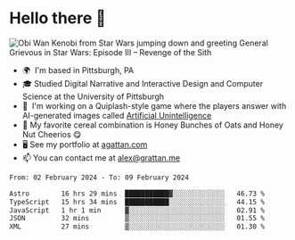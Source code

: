 <!--
**GameDog9988/GameDog9988** is a ✨ _special_ ✨ repository because its `README.md` (this file) appears on your GitHub profile.

Here are some ideas to get you started:

- 🔭 I’m currently working on ...
- 🌱 I’m currently learning ...
- 👯 I’m looking to collaborate on ...
- 🤔 I’m looking for help with ...
- 💬 Ask me about ...
- 📫 How to reach me: ...
- 😄 Pronouns: ...
- ⚡ Fun fact: ...
-->



Hello there 👋
==================================

![Obi Wan Kenobi from Star Wars jumping down and greeting General Grievous in Star Wars: Episode III – Revenge of the Sith](https://github.com/agrattan0820/agrattan0820/assets/51346343/689e56eb-29be-46a5-a079-28ea727b5f7e)


- 🌍  I'm based in Pittsburgh, PA
- 🎓  Studied Digital Narrative and Interactive Design and Computer Science at the University of Pittsburgh
- 👾  I'm working on a Quiplash-style game where the players answer with AI-generated images called [Artificial Unintelligence](https://github.com/agrattan0820/artificial-unintelligence)
- 🥣  My favorite cereal combination is Honey Bunches of Oats and Honey Nut Cheerios 😋
- 🖥️  See my portfolio at [agattan.com](http://agrattan.com/)
- 📫  You can contact me at [alex@grattan.me](mailto:alex@grattan.me)

<!--START_SECTION:waka-->

```txt
From: 02 February 2024 - To: 09 February 2024

Astro        16 hrs 29 mins  ███████████▓░░░░░░░░░░░░░   46.73 %
TypeScript   15 hrs 34 mins  ███████████░░░░░░░░░░░░░░   44.15 %
JavaScript   1 hr 1 min      ▓░░░░░░░░░░░░░░░░░░░░░░░░   02.91 %
JSON         32 mins         ▒░░░░░░░░░░░░░░░░░░░░░░░░   01.55 %
XML          27 mins         ▒░░░░░░░░░░░░░░░░░░░░░░░░   01.30 %
```

<!--END_SECTION:waka-->
